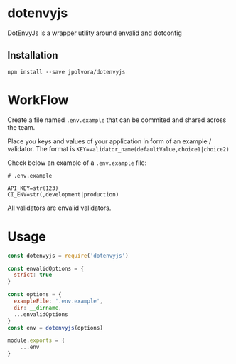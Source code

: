 # dotenvyjs

DotEnvyJs is a wrapper utility around envalid and dotconfig

## Installation

```shell
npm install --save jpolvora/dotenvyjs
```

# WorkFlow

Create a file named `.env.example` that can be commited and shared across the team.

Place you keys and values of your application in form of an example / validator.
The format is `KEY=validator_name(defaultValue,choice1|choice2)`

Check below an example of a `.env.example` file:

```env
# .env.example

API_KEY=str(123)
CI_ENV=str(,development|production)
```

All validators are envalid validators.

# Usage

```javascript
const dotenvyjs = require('dotenvyjs')

const envalidOptions = {
  strict: true
}

const options = {
  exampleFile: '.env.example',
  dir: __dirname,
  ...envalidOptions
}
const env = dotenvyjs(options)

module.exports = {
    ...env
}

```

